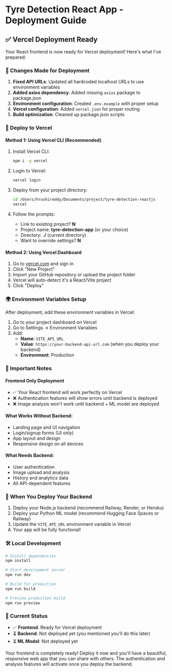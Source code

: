 # Tyre Detection React App - Deployment Guide

## ✅ Vercel Deployment Ready

Your React frontend is now ready for Vercel deployment! Here's what I've prepared:

### 🔧 Changes Made for Deployment

1. **Fixed API URLs**: Updated all hardcoded localhost URLs to use environment variables
2. **Added axios dependency**: Added missing `axios` package to package.json
3. **Environment configuration**: Created `.env.example` with proper setup
4. **Vercel configuration**: Added `vercel.json` for proper routing
5. **Build optimization**: Cleaned up package.json scripts

### 🚀 Deploy to Vercel

#### Method 1: Using Vercel CLI (Recommended)

1. Install Vercel CLI:

   ```bash
   npm i -g vercel
   ```

2. Login to Vercel:

   ```bash
   vercel login
   ```

3. Deploy from your project directory:

   ```bash
   cd /Users/hrushireddy/Documents/project/tyre-detection-reactjs
   vercel
   ```

4. Follow the prompts:
   - Link to existing project? **N**
   - Project name: **tyre-detection-app** (or your choice)
   - Directory: **./** (current directory)
   - Want to override settings? **N**

#### Method 2: Using Vercel Dashboard

1. Go to [vercel.com](https://vercel.com) and sign in
2. Click "New Project"
3. Import your GitHub repository or upload the project folder
4. Vercel will auto-detect it's a React/Vite project
5. Click "Deploy"

### 🌍 Environment Variables Setup

After deployment, add these environment variables in Vercel:

1. Go to your project dashboard on Vercel
2. Go to Settings → Environment Variables
3. Add:
   - **Name**: `VITE_API_URL`
   - **Value**: `https://your-backend-api-url.com` (when you deploy your backend)
   - **Environment**: Production

### 📝 Important Notes

#### Frontend Only Deployment

- ✅ Your React frontend will work perfectly on Vercel
- ❌ Authentication features will show errors until backend is deployed
- ❌ Image analysis won't work until backend + ML model are deployed

#### What Works Without Backend:

- Landing page and UI navigation
- Login/signup forms (UI only)
- App layout and design
- Responsive design on all devices

#### What Needs Backend:

- User authentication
- Image upload and analysis
- History and analytics data
- All API-dependent features

### 🔄 When You Deploy Your Backend

1. Deploy your Node.js backend (recommend Railway, Render, or Heroku)
2. Deploy your Python ML model (recommend Hugging Face Spaces or Railway)
3. Update the `VITE_API_URL` environment variable in Vercel
4. Your app will be fully functional!

### 🛠 Local Development

```bash
# Install dependencies
npm install

# Start development server
npm run dev

# Build for production
npm run build

# Preview production build
npm run preview
```

### 📱 Current Status

- ✅ **Frontend**: Ready for Vercel deployment
- ⏳ **Backend**: Not deployed yet (you mentioned you'll do this later)
- ⏳ **ML Model**: Not deployed yet

Your frontend is completely ready! Deploy it now and you'll have a beautiful, responsive web app that you can share with others. The authentication and analysis features will activate once you deploy the backend.
